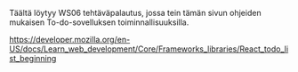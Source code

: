 Täältä löytyy WS06 tehtäväpalautus, jossa tein tämän sivun ohjeiden mukaisen To-do-sovelluksen toiminnallisuuksilla.

https://developer.mozilla.org/en-US/docs/Learn_web_development/Core/Frameworks_libraries/React_todo_list_beginning
